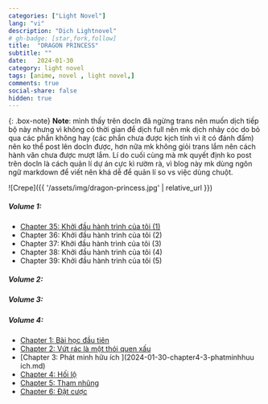 ```yaml
---
categories: ["Light Novel"]
lang: "vi"
description: "Dịch Lightnovel"
# gh-badge: [star,fork,follow]
title:  "DRAGON PRINCESS"
subtitle: ""
date:   2024-01-30
category: light novel
tags: [anime, novel , light novel,]
comments: true
social-share: false
hidden: true
---
```


{: .box-note}
**Note**:
mình thấy trên docln đã ngừng trans nên muốn dịch tiếp bộ này nhưng vì không có thời gian để dịch full nên mk dịch nhảy cóc do bỏ qua các phần không hay (các phần chưa được kịch tính vì ít có đánh đấm) nên ko thể post lên docln được, hơn nữa mk không giỏi trans lắm nên cách hành văn chưa được mượt lắm. Lí do cuối cùng mà mk quyết định ko post trên docln là cách quản lí dự án cực kì rườm rà, vì blog này mk dùng ngôn ngữ markdown để viết nên khá dễ để quản lí so vs việc dùng chuột.


![Crepe]({{ '/assets/img/dragon-princess.jpg' | relative_url }})

##### Volume 1:
- [Chapter 35: Khởi đầu hành trình của tôi (1)](https://docln.net/truyen/7482-even-if-im-reborn-as-a-cute-dragon-girl-i-will-still-make-a-harem/c79339-chuong-35-khoi-dau-hanh-trinh-cua-toi-1)
- Chapter 36: Khởi đầu hành trình của tôi (2)
- Chapter 37: Khởi đầu hành trình của tôi (3)
- Chapter 38: Khởi đầu hành trình của tôi (4)
- Chapter 39: Khởi đầu hành trình của tôi (5)

##### Volume 2:
##### Volume 3:
##### Volume 4:
- [Chapter 1: Bài học đầu tiên](2024-01-30-DRAGON-PRINCESS.md/2024-01-30-chapter4-1-baihocdautien.md)
- [Chapter 2: Vứt rác là một thói quen xấu](2024-01-30-DRAGON-PRINCESS.md/2024-01-30-chapter4-2-vutraclathoiquenxau.md)
- [Chapter 3: Phát minh hữu ích ](2024-01-30-chapter4-3-phatminhhuu ich.md)
- [Chapter 4: Hối lộ](2024-01-30-chapter4-4-hoilo.md)
- [Chapter 5: Tham nhũng](2024-01-30-chapter4-5-thamnhung.md)
- [Chapter 6: Đặt cược](2024-01-30-chapter4-6-datcuoc.md)
